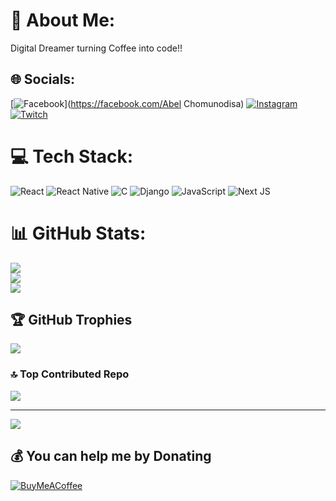 # 💫 About Me:
Digital Dreamer turning Coffee into code!!


## 🌐 Socials:
[![Facebook](https://img.shields.io/badge/Facebook-%231877F2.svg?logo=Facebook&logoColor=white)](https://facebook.com/Abel Chomunodisa)  [![Instagram](https://img.shields.io/badge/Instagram-%23E4405F.svg?logo=Instagram&logoColor=white)](https://instagram.com/chomunodisaa68) [![Twitch](https://img.shields.io/badge/Twitch-%239146FF.svg?logo=Twitch&logoColor=white)](https://twitch.com/Chomunodisaa68) 

# 💻 Tech Stack:
![React](https://img.shields.io/badge/react-%2320232a.svg?style=for-the-badge&logo=react&logoColor=%2361DAFB) ![React Native](https://img.shields.io/badge/react_native-%2320232a.svg?style=for-the-badge&logo=react&logoColor=%2361DAFB) ![C](https://img.shields.io/badge/c-%2300599C.svg?style=for-the-badge&logo=c&logoColor=white) ![Django](https://img.shields.io/badge/django-%23092E20.svg?style=for-the-badge&logo=django&logoColor=white) ![JavaScript](https://img.shields.io/badge/javascript-%23323330.svg?style=for-the-badge&logo=javascript&logoColor=%23F7DF1E) ![Next JS](https://img.shields.io/badge/Next-black?style=for-the-badge&logo=next.js&logoColor=white)
# 📊 GitHub Stats:
![](https://github-readme-stats.vercel.app/api?username=Sparta503&theme=dark&hide_border=false&include_all_commits=true&count_private=true)<br/>
![](https://nirzak-streak-stats.vercel.app/?user=Sparta503&theme=dark&hide_border=false)<br/>
![](https://github-readme-stats.vercel.app/api/top-langs/?username=Sparta503&theme=dark&hide_border=false&include_all_commits=false&count_private=false&layout=compact)

## 🏆 GitHub Trophies
![](https://github-profile-trophy.vercel.app/?username=Sparta503&theme=radical&no-frame=false&no-bg=true&margin-w=4)

### 🔝 Top Contributed Repo
![](https://github-contributor-stats.vercel.app/api?username=Sparta503&limit=5&theme=dark&combine_all_yearly_contributions=true)

---
[![](https://visitcount.itsvg.in/api?id=Sparta503&icon=0&color=0)](https://visitcount.itsvg.in)

  ## 💰 You can help me by Donating
  [![BuyMeACoffee](https://img.shields.io/badge/Buy%20Me%20a%20Coffee-ffdd00?style=for-the-badge&logo=buy-me-a-coffee&logoColor=black)](https://buymeacoffee.com/Sparta503) 

  
<!-- Proudly created with GPRM ( https://gprm.itsvg.in ) -->
